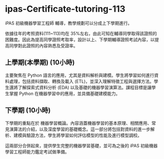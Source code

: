 # ipas-Certificate-tutoring-113
iPAS 初級機器學習工程師 輔導，教學規劃可以分成上下學期進行。 

依據往年的考照資料(111~113)均在 35%左右，由此可知在輔導同學取得該證照的困難度。因此為提高同學證照考取率，設計以上、下學期輔導證照考試內容，以提高同學對此證照的內容熟悉及受證率。  

## 上學期(本學期) (10小時)
主要聚焦在 Python 語言的應用，尤其是資料解析與建模。學生將學習如何進行資料處理，包括資料擷取、轉換及載入 (ETL)，並深入理解特徵工程與選擇方法。學生還將了解探索式資料分析 (EDA) 以及基礎的機器學習演算法。課程目標是讓學生掌握 Python 在機器學習中的應用，並具備基礎建模能力。


## 下學期 (10小時)
下學期的重點在於 機器學習概論。內容涵蓋機器學習的基本原理、相關應用、常見演算法的介紹，以及深度學習的基礎概念。這一部分將包括對資料的進一步解析、建模與驗證方法，學生將學習如何評估模型的性能及進行模型調校。
 
這兩部分合併起來，提供學生完整的機器學習基礎，並可為之後的 iPAS 初級機器學習工程師能力鑑定考試做準備。
